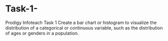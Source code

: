 # Task-1-
Prodigy Infoteach Task 1
Create a bar chart or histogram to visualize the distribution of a categorical or continuous variable, such as the distribution of ages or genders in a population.

